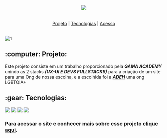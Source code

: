 <br>
<div align="center">
  <img src="https://user-images.githubusercontent.com/29720117/141602763-36ceaeae-9e93-419a-8dad-48edc0d5ba77.png"/>
</div>
<br>
<br>
<div align="center">
  <a href="#projeto">Projeto</a>  |
  <a href="#tecnologias">Tecnologias</a>  |
  <a href="#acesso"><span>Acesso</span></a> 
</div>
<br>

![1](https://user-images.githubusercontent.com/29720117/141602442-e7a9da2b-11eb-44ed-871e-a2144ae9127a.png)

<h2 align="center">
  
 <h2 id="projeto">:computer: Projeto:</h2>
  
  <p>Este projeto consiste em um trabalho proporcionado pela <b><i>GAMA ACADEMY</i></b> unindo as 2 stacks <b><i>(UX-UI E DEVS FULLSTACKS)</i></b> para a criação de um site para uma Ong de nossa escolha, e a escolhida foi a <a href="https://www.instagram.com/adehonline/" target="_blank"><b><i>ADEH</i></b></a> uma ong LGBTQIA+</p>
  
  
  <h2 id="tecnologias">:gear: Tecnologias:</h2>
  
  <p>
    <img src="https://img.shields.io/badge/HTML5-E34F26?style=for-the-badge&logo=html5&logoColor=white"/>
    <img src="https://img.shields.io/badge/CSS3-1572B6?style=for-the-badge&logo=css3&logoColor=white"/>
    <img src="https://img.shields.io/badge/JavaScript-323330?style=for-the-badge&logo=javascript&logoColor=F7DF1E"/>
    <img src="https://img.shields.io/badge/Bootstrap-563D7C?style=for-the-badge&logo=bootstrap&logoColor=white"/>
    
  </p>
  
  <h3 id="acesso">Para acessar o site e conhecer mais sobre esse projeto <a href="https://projeto-adeh.netlify.app/">clique aqui</a>.</h3>

